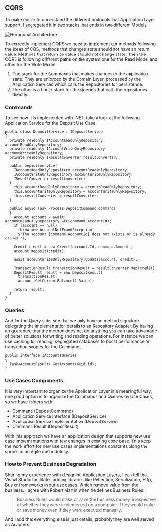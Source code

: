 ## CQRS

To make easier to understand the different protocols that Application Layer support, I segregated it in two stacks that ends in two different Models.

![Hexagonal Architecture](https://raw.githubusercontent.com/ivanpaulovich/caju/master/images/cqrs.png)

To correctly implement CQRS we need to implement our methods following the ideas of CQS, methods that changes state should not have an return value. Methods that return an value should not change state. Then the CQRS is following different paths on the system one for the Read Model and other for the Write Model.

1. One stack for the Commands that makes changes to the application state. They are enforced by the Domain Layer, processed by the Application Services which calls the Repositories for persistence.
2. The other is a tinner stack for the Queries that calls the repositories directly.

### Commands

To see how it is implemented with .NET, take a look at the following Application Service for the Deposit Use Case:

```
public class DepositService : IDepositService
{
  private readonly IAccountReadOnlyRepository accountReadOnlyRepository;
  private readonly IAccountWriteOnlyRepository accountWriteOnlyRepository;
  private readonly IResultConverter resultConverter;

  public DepositService(
    IAccountReadOnlyRepository accountReadOnlyRepository,
    IAccountWriteOnlyRepository accountWriteOnlyRepository,
    IResultConverter resultConverter)
  {
    this.accountReadOnlyRepository = accountReadOnlyRepository;
    this.accountWriteOnlyRepository = accountWriteOnlyRepository;
    this.resultConverter = resultConverter;
  }

  public async Task Process(DepositCommand command)
  {
    Account account = await accountReadOnlyRepository.Get(command.AccountId);
    if (account == null)
      throw new AccountNotFoundException(
      $"The account {command.AccountId} does not exists or is already closed.");

    Credit credit = new Credit(account.Id, command.Amount);
    account.Deposit(credit);

    await accountWriteOnlyRepository.Update(account, credit);

    TransactionResult transactionResult = resultConverter.Map(credit);
    DepositResult result = new DepositResult(
      transactionResult,
      account.GetCurrentBalance().Value);

    return result;
  }
}
```

### Queries

And for the Query side, see that we only have an method signature delegating the implementation details to an Repository Adapter. By having an guarantee that the method does not do anything you can take advantage of better solutions for writing and reading operations. For instance we can use caching for reading, segregated databases to boost performance or transaction scopes for the Commands.

```
public interface IAccountsQueries
{
  Task<AccountResult> GetAccount(Guid id);
}
```

### Use Cases Components

It is very important to organize the Application Layer in a meaningful way, one good option is to organize the Commands and Queries by Use Cases, so we have folders with:

* Command (DepositCommand)
* Application Service Interface (IDepositService)
* Application Service Implementation (DepositService)
* Command Result (DepositResult)

With this approach we have an application design that supports new use case implementations with few changes in existing code base. This keep the work effort for new use cases implementations constants along the sprints in an Agile methodology.

### How to Prevent Business Degradation

Sharing my experience with designing Application Layers, I can tell that Visual Studio facilitates adding libraries like Reflection, Serialization, Http, Bus or frameworks in our use cases. Which remove value from the business. I agree with Robert Martin when he defines Business Rules:

> Business Rules would make or save the business money, irrespective of whether they were implemented on a computer. They would make or save money even if they were executed manually.

And I add that everything else is just details, probably they are well served as Adapters.
